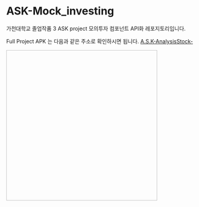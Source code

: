 # ASK-Mock_investing
가천대학교 졸업작품 3 ASK project 모의투자 컴포넌트 API화 레포지토리입니다.


Full Project APK 는 다음과 같은 주소로 확인하시면 됩니다.
[A.S.K-AnalysisStock-](https://github.com/DW-K/A.S.K.-AnalysisStock-)


<img href="https://user-images.githubusercontent.com/31824443/164201471-b681461c-4b01-4198-a62f-82402b600e93.png" width="400" height="400"/>

